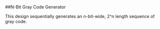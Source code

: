 ##N-Bit Gray Code Generator
   
This design sequentially generates an n-bit-wide, 2^n length sequence of gray code.
